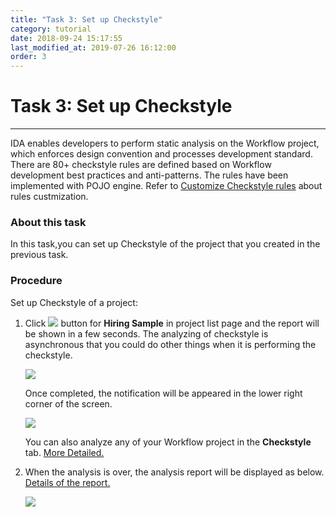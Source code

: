 ```yaml
---
title: "Task 3: Set up Checkstyle"
category: tutorial
date: 2018-09-24 15:17:55
last_modified_at: 2019-07-26 16:12:00
order: 3
---
```


# Task 3: Set up Checkstyle
***
IDA enables developers to perform static analysis on the Workflow project, which enforces design convention and processes development standard. There are 80+ checkstyle rules are defined based on Workflow development best practices and anti-patterns. The rules have been implemented with POJO engine. Refer to [Customize Checkstyle rules](../checkstyle/checkstyle-customize-checkstyle-rules.html) about rules custmization.


### About this task

  In this task,you can set up Checkstyle of the project that you created in the previous task.
  
### Procedure

Set up Checkstyle of a project:

  1. Click ![][tutorial_checkstyle_button] button for **Hiring Sample** in project list page and the report will be shown in a few seconds. The analyzing of checkstyle is asynchronous that you could do other things when it is performing the checkstyle.
  
     ![][tutorial_project_list]
      
       Once completed, the notification will be appeared in the lower right corner of the screen. 
     
      ![][checkstyle_notification]
  
       You can also analyze any of your Workflow project in the **Checkstyle** tab. [More Detailed.][2]
  
  2. When the analysis is over, the analysis report will be displayed as below. [Details of the report.][1]
  
      ![][tutorial_checkstyle_report]
  
  
<!-- **[<Previous][3] [\| Next>][4]** -->
 
[tutorial_checkstyle_button]: ../images/tutorial/tutorial_checkstyle_button.PNG
[tutorial_project_list]: ../images/tutorial/tutorial_project_list.PNG
[checkstyle_notification]: ../images/checkstyle/checkstyle_notification.png
[tutorial_checkstyle_report]: ../images/tutorial/tutorial_checkstyle_report.PNG

[1]: ../checkstyle/checkstyle-report.html
[2]: ../checkstyle/checkstyle-analyze-workflow-projects-with-checkstyle.html
[3]: tutorial-run-record-and-replay-a-test-case.html
[4]: tutorial-create-a-pipeline-for-continuous-deployment.html
